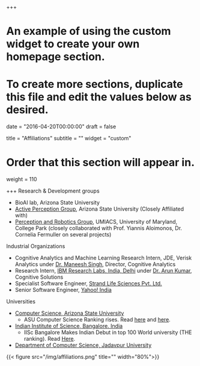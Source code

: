 +++
# An example of using the custom widget to create your own homepage section.
# To create more sections, duplicate this file and edit the values below as desired.

date = "2016-04-20T00:00:00"
draft = false

title = "Affiliations"
subtitle = ""
widget = "custom"

# Order that this section will appear in.
weight = 110

+++
Research & Development groups

- BioAI lab, Arizona State University 
- [Active Perception Group](http://yezhouyang.engineering.asu.edu/research-group/), Arizona State University (Closely Affiliated with)
- [Perception and Robotics Group](http://prg.cs.umd.edu/), UMIACS, University of Maryland, College Park (closely collaborated with Prof. Yiannis Aloimonos, Dr. Cornelia Fermuller on several projects)

Industrial Organizations

- Cognitive Analytics and Machine Learning Research Intern, JDE, Verisk Analytics
under [Dr. Maneesh Singh](https://www.linkedin.com/in/maneesh-singh-phd-3523ab9/), Director, Cognitive Analytics
- Research Intern, [IBM Research Labs, India, Delhi](http://www.research.ibm.com/labs/india/) 
under [Dr. Arun Kumar](http://researcher.watson.ibm.com/researcher/view.php?person=in-kkarun), Cognitive Solutions
- Specialist Software Engineer, [Strand Life Sciences Pvt. Ltd.](http://www.strandls.com/us/)
- Senior Software Engineer, [Yahoo! India](https://in.yahoo.com/)

Universities

- [Computer Science, Arizona State University](http://cidse.engineering.asu.edu/)
    - ASU Computer Science Ranking rises. Read [here](https://engineering.asu.edu/factbook/rankings/) and [here](https://asunow.asu.edu/content/asu-computer-science-program-sees-rise-reputation).
- [Indian Institute of Science, Bangalore. India](http://www.csa.iisc.ernet.in/)
    - IISc Bangalore Makes Indian Debut in top 100 World university (THE ranking). Read [Here](http://indianexpress.com/article/india/india-news-india/iisc-makes-indian-debut-in-top-100-world-university-ranking/).
- [Department of Computer Science, Jadavpur University](http://www.jaduniv.edu.in/htdocs/view_department.php?deptid=59)

{{< figure src="/img/affiliations.png" title="" width="80%">}}
